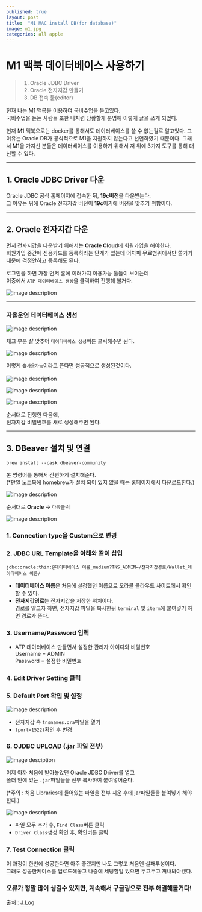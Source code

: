 ```yaml
---  
published: true
layout: post
title:  "M1 MAC install DB(for database)"
image: m1.jpg
categories: all apple  
---
```


# M1 맥북 데이터베이스 사용하기  

> 1. Oracle JDBC Driver  
> 2. Oracle 전자지갑 만들기  
> 3. DB 접속 툴(editor)  
  
현재 나는 M1 맥북을 이용하여 국비수업을 듣고있다.   
국비수업을 듣는 사람들 또한 나처럼 당황할게 분명해 이렇게 글을 쓰게 되었다.   
  
현재 M1 맥북으로는 docker를 통해서도 데이터베이스를 쓸 수 없는걸로 알고있다.  그 이유는 Oracle DB가 공식적으로 M1을 지원하지 않는다고 선언하였기 때문이다. 그래서 M1을 가지신 분들은 데이터베이스를 이용하기 위해서 저 위에 3가지 도구를 통해 대신할 수 있다. 

---

## 1. Oracle JDBC Driver 다운
Oracle JDBC 공식 홈페이지에 접속한 뒤, **19c버전**을 다운받는다.  
그 이유는 뒤에 Oracle 전자지갑 버전이 **19c**이기에 버전을 맞추기 위함이다.


---

## 2. Oracle 전자지갑 다운
먼저 전자지갑을 다운받기 위해서는 **Oracle Cloud**에 회원가입을 해야한다.  
회원가입 중간에 신용카드를 등록하라는 단계가 있는데 어차피 무료범위에서만 쓸거기 때문에 걱정안하고 등록해도 된다.  

로그인을 하면 가장 먼저 홈에 여러가지 이용가능 툴들이 보이는데  
이중에서 `ATP 데이터베이스 생성`을 클릭하여 진행해 볼거다.  

![image description](https://velog.velcdn.com/images%2Fejayjeon%2Fpost%2F25bbe4a9-2c16-4b0a-b6d5-a33627139fdf%2F%E1%84%89%E1%85%B3%E1%84%8F%E1%85%B3%E1%84%85%E1%85%B5%E1%86%AB%E1%84%89%E1%85%A3%E1%86%BA%202021-09-30%20%E1%84%8B%E1%85%A9%E1%84%92%E1%85%AE%2012.35.30.png)

---

### 자율운영 데이터베이스 생성
![image description](https://velog.velcdn.com/images%2Fejayjeon%2Fpost%2F90d31c00-d96f-482b-99bb-f1be6ca35379%2FOracle%20Cloud%20Infrastructure%20%E1%84%87%E1%85%A9%E1%86%A8%E1%84%89%E1%85%A1%E1%84%87%E1%85%A9%E1%86%AB.png)

체크 부분 잘 맞추어 `데이터베이스 생성`버튼 클릭해주면 된다.  

![image description](https://velog.velcdn.com/images%2Fejayjeon%2Fpost%2F7b03f03e-daec-4274-89ec-2368b97b5709%2F%E1%84%89%E1%85%B3%E1%84%8F%E1%85%B3%E1%84%85%E1%85%B5%E1%86%AB%E1%84%89%E1%85%A3%E1%86%BA%202021-09-29%20%E1%84%8B%E1%85%A9%E1%84%92%E1%85%AE%203.08.09.png)

이렇게 `🟢사용가능`이라고 뜬다면 성공적으로 생성된것이다.  

![image description](https://velog.velcdn.com/images%2Fejayjeon%2Fpost%2F0fc4e562-c42b-425f-885e-f16e2ae1e070%2F%E1%84%89%E1%85%B3%E1%84%8F%E1%85%B3%E1%84%85%E1%85%B5%E1%86%AB%E1%84%89%E1%85%A3%E1%86%BA%202021-09-30%20%E1%84%8B%E1%85%A9%E1%84%92%E1%85%AE%2012.57.15.png)  

![image description](https://velog.velcdn.com/images%2Fejayjeon%2Fpost%2F9e9b97de-93ec-46e7-ba42-08745c4e39b8%2F%E1%84%89%E1%85%B3%E1%84%8F%E1%85%B3%E1%84%85%E1%85%B5%E1%86%AB%E1%84%89%E1%85%A3%E1%86%BA%202021-09-30%20%E1%84%8B%E1%85%A9%E1%84%92%E1%85%AE%202.41.03.png)

![image description](https://velog.velcdn.com/images%2Fejayjeon%2Fpost%2Fb9a8b000-f3d7-41d5-b033-58a915654a2a%2F%E1%84%89%E1%85%B3%E1%84%8F%E1%85%B3%E1%84%85%E1%85%B5%E1%86%AB%E1%84%89%E1%85%A3%E1%86%BA%202021-09-30%20%E1%84%8B%E1%85%A9%E1%84%92%E1%85%AE%202.43.11.png)  

순서대로 진행한 다음에,  
전자지갑 비밀번호를 새로 생성해주면 된다.

---

## 3. DBeaver 설치 및 연결

`brew install --cask dbeaver-community`  

본 명령어를 통해서 간편하게 설치해준다.  
(*만일 노트북에 homebrew가 설치 되어 있지 않을 때는 홈페이지에서 다운로드한다.)

![image description](https://velog.velcdn.com/images%2Fejayjeon%2Fpost%2Ff47cd739-ebc6-4747-8bb7-6c9d60a9bf44%2F%E1%84%89%E1%85%B3%E1%84%8F%E1%85%B3%E1%84%85%E1%85%B5%E1%86%AB%E1%84%89%E1%85%A3%E1%86%BA%202021-09-30%20%E1%84%8B%E1%85%A9%E1%84%92%E1%85%AE%203.33.15.png)  

순서대로 **Oracle** -> `다음`클릭  

![image description](https://velog.velcdn.com/images%2Fejayjeon%2Fpost%2F3d2704c1-8e08-46d7-89b2-acc0dfa91dc4%2F%E1%84%89%E1%85%B3%E1%84%8F%E1%85%B3%E1%84%85%E1%85%B5%E1%86%AB%E1%84%89%E1%85%A3%E1%86%BA%202021-09-29%20%E1%84%8B%E1%85%A9%E1%84%92%E1%85%AE%204.38.17.png)  

### 1. Connection type을 Custom으로 변경  

### 2. JDBC URL Template을 아래와 같이 삽입  

`jdbc:oracle:thin:@데이터베이스 이름_medium?TNS_ADMIN=/전자지갑경로/Wallet_데이터베이스 이름/`

* **데이터베이스 이름**은 처음에 설정했던 이름으로 오라클 클라우드 사이트에서 확인할 수 있다.
* **전자지갑경로**는 전자지갑을 저장한 위치이다.  
  경로를 알고자 하면, 전자지갑 파일을 복사한뒤 `terminal` 및 `iterm`에 붙여넣기 하면 경로가 뜬다.

### 3. Username/Password 입력
* ATP 데이터베이스 만들면서 설정한 관리자 아이디와 비밀번호  
  Username = ADMIN  
  Password = 설정한 비밀번호  

### 4. Edit Driver Setting 클릭
### 5. Default Port 확인 및 설정  

![image description](https://velog.velcdn.com/images%2Fejayjeon%2Fpost%2F37e8b03f-b8cf-422b-88b7-81fb9e9c04cf%2F%E1%84%89%E1%85%B3%E1%84%8F%E1%85%B3%E1%84%85%E1%85%B5%E1%86%AB%E1%84%89%E1%85%A3%E1%86%BA%202021-09-29%20%E1%84%8B%E1%85%A9%E1%84%92%E1%85%AE%204.50.23.png)  

* 전자지갑 속 `tnsnames.ora`파일을 열기  
* `(port=1522)`확인 후 변경  

### 6. OJDBC UPLOAD (.jar 파일 전부)

![image desciption](https://velog.velcdn.com/images%2Fejayjeon%2Fpost%2Ff13fbc0c-ea76-4a1e-acec-2e32effe456f%2F%E1%84%89%E1%85%B3%E1%84%8F%E1%85%B3%E1%84%85%E1%85%B5%E1%86%AB%E1%84%89%E1%85%A3%E1%86%BA%202021-09-29%20%E1%84%8B%E1%85%A9%E1%84%92%E1%85%AE%204.51.50.png)

이제 아까 처음에 받아놓았던 Oracle JDBC Driver를 열고  
폴더 안에 있는 `.jar`파일들을 전부 복사하여 붙여넣어준다.  

(*주의 : 처음 Libraries에 들어있는 파일을 전부 지운 후에 jar파일들을 붙여넣기 해야한다.)  

![image description](https://velog.velcdn.com/images%2Fejayjeon%2Fpost%2F848e6699-0cb1-49b3-8fc5-f36e5b713601%2F%E1%84%89%E1%85%B3%E1%84%8F%E1%85%B3%E1%84%85%E1%85%B5%E1%86%AB%E1%84%89%E1%85%A3%E1%86%BA%202021-09-29%20%E1%84%8B%E1%85%A9%E1%84%92%E1%85%AE%205.06.25.png)  

* 파일 모두 추가 후, `Find Class`버튼 클릭
* `Driver Class`생성 확인 후, 확인버튼 클릭  

### 7. Test Connection 클릭

이 과정이 한번에 성공한다면 아주 좋겠지만 나도 그렇고 처음엔 실패투성이다.  
그래도 성공한케이스를 업로드해놓고 나중에 세팅할일 있으면 두고두고 꺼내봐야겠다.  

### 오류가 정말 많이 생길수 있지만, 계속해서 구글링으로 전부 해결해볼거다!  

출처 : [J Log](https://velog.io/@ejayjeon/M1%EC%97%90%EC%84%9C-%EC%98%A4%EB%9D%BC%ED%81%B4-%EC%A0%84%EC%9E%90%EC%A7%80%EA%B0%91%EC%9C%BC%EB%A1%9C-DB-%EC%9D%B4%EC%9A%A9%ED%95%98%EA%B8%B0%EC%97%B0%EA%B2%B0-%ED%8E%B8)




